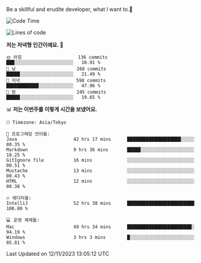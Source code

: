 Be a skillful and erudite developer, what I want to.👶

<!--START_SECTION:waka-->
![Code Time](http://img.shields.io/badge/Code%20Time-138%20hrs%2047%20mins-blue)

![Lines of code](https://img.shields.io/badge/%EC%A0%80%EB%8A%94%20%EC%97%AC%ED%83%9C%EA%B9%8C%EC%A7%80%20-727.4%20thousand%20%EC%A4%84%EC%9D%98%20%EC%BD%94%EB%93%9C%EB%A5%BC%20%EC%9E%91%EC%84%B1%ED%96%88%EC%96%B4%EC%9A%94.-blue)

**저는 저녁형 인간이에요. 🦉** 

```text
🌞 아침                     136 commits         ███░░░░░░░░░░░░░░░░░░░░░░   10.91 % 
🌆 낮　                     268 commits         █████░░░░░░░░░░░░░░░░░░░░   21.49 % 
🌃 저녁                     598 commits         ████████████░░░░░░░░░░░░░   47.96 % 
🌙 밤　                     245 commits         █████░░░░░░░░░░░░░░░░░░░░   19.65 % 
```


📊 **저는 이번주를 이렇게 시간을 보냈어요.** 

```text
🕑︎ Timezone: Asia/Tokyo

💬 프로그래밍 언어들: 
Java                     42 hrs 17 mins      ████████████████████░░░░░   80.35 % 
Markdown                 9 hrs 36 mins       █████░░░░░░░░░░░░░░░░░░░░   18.25 % 
GitIgnore file           16 mins             ░░░░░░░░░░░░░░░░░░░░░░░░░   00.51 % 
Mustache                 13 mins             ░░░░░░░░░░░░░░░░░░░░░░░░░   00.43 % 
HTML                     12 mins             ░░░░░░░░░░░░░░░░░░░░░░░░░   00.38 % 

🔥 에디터들: 
IntelliJ                 52 hrs 38 mins      █████████████████████████   100.00 % 

💻 운영 체제들: 
Mac                      49 hrs 34 mins      ████████████████████████░   94.19 % 
Windows                  3 hrs 3 mins        █░░░░░░░░░░░░░░░░░░░░░░░░   05.81 % 
```


 Last Updated on 12/11/2023 13:05:12 UTC
<!--END_SECTION:waka-->

